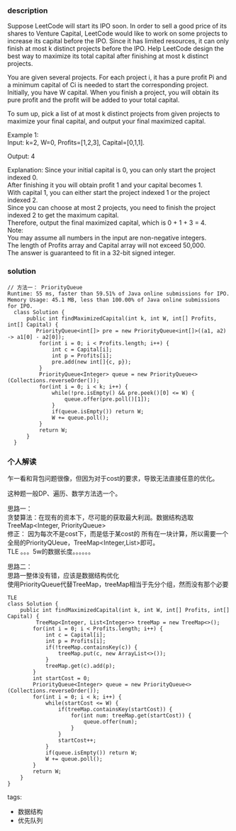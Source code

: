 ### description      
Suppose LeetCode will start its IPO soon. In order to sell a good price of its shares to Venture Capital, LeetCode would like to work on some projects to increase its capital before the IPO. Since it has limited resources, it can only finish at most k distinct projects before the IPO. Help LeetCode design the best way to maximize its total capital after finishing at most k distinct projects.    
    
You are given several projects. For each project i, it has a pure profit Pi and a minimum capital of Ci is needed to start the corresponding project. Initially, you have W capital. When you finish a project, you will obtain its pure profit and the profit will be added to your total capital.    
    
To sum up, pick a list of at most k distinct projects from given projects to maximize your final capital, and output your final maximized capital.    
    
Example 1:    
Input: k=2, W=0, Profits=[1,2,3], Capital=[0,1,1].    
    
Output: 4    
    
Explanation: Since your initial capital is 0, you can only start the project indexed 0.    
             After finishing it you will obtain profit 1 and your capital becomes 1.    
             With capital 1, you can either start the project indexed 1 or the project indexed 2.    
             Since you can choose at most 2 projects, you need to finish the project indexed 2 to get the maximum capital.    
             Therefore, output the final maximized capital, which is 0 + 1 + 3 = 4.    
Note:    
You may assume all numbers in the input are non-negative integers.    
The length of Profits array and Capital array will not exceed 50,000.    
The answer is guaranteed to fit in a 32-bit signed integer.      
### solution      
```      
// 方法一： PriorityQueue  
Runtime: 55 ms, faster than 59.51% of Java online submissions for IPO.    
Memory Usage: 45.1 MB, less than 100.00% of Java online submissions for IPO.    
  class Solution {    
      public int findMaximizedCapital(int k, int W, int[] Profits, int[] Capital) {    
         PriorityQueue<int[]> pre = new PriorityQueue<int[]>((a1, a2) -> a1[0] - a2[0]);    
          for(int i = 0; i < Profits.length; i++) {    
              int c = Capital[i];    
              int p = Profits[i];    
              pre.add(new int[]{c, p});    
          }    
          PriorityQueue<Integer> queue = new PriorityQueue<>(Collections.reverseOrder());    
          for(int i = 0; i < k; i++) {    
              while(!pre.isEmpty() && pre.peek()[0] <= W) {    
                  queue.offer(pre.poll()[1]);    
              }    
              if(queue.isEmpty()) return W;    
              W += queue.poll();    
          }    
          return W;    
      }    
  }    
```      
      
### 个人解读      
  乍一看和背包问题很像，但因为对于cost的要求，导致无法直接任意的优化。    
      
  这种题一般DP、遍历、数学方法选一个。    
      
  思路一：    
  贪婪算法：在现有的资本下，尽可能的获取最大利润。数据结构选取TreeMap<Integer, PriorityQueue>    
  修正： 因为每次不是cost下，而是低于某cost的 所有在一块计算，所以需要一个全局的PriorityQUeue，TreeMap<Integer,List>即可。    
  TLE 。。。5w的数据长度。。。。。。    
      
  思路二：    
  思路一整体没有错，应该是数据结构优化    
  使用PriorityQueue代替TreeMap，treeMap相当于先分个组，然而没有那个必要    
      
  ```    
  TLE     
  class Solution {    
      public int findMaximizedCapital(int k, int W, int[] Profits, int[] Capital) {    
           TreeMap<Integer, List<Integer>> treeMap = new TreeMap<>();    
          for(int i = 0; i < Profits.length; i++) {    
              int c = Capital[i];    
              int p = Profits[i];    
              if(!treeMap.containsKey(c)) {    
                  treeMap.put(c, new ArrayList<>());    
              }    
              treeMap.get(c).add(p);    
          }    
          int startCost = 0;    
          PriorityQueue<Integer> queue = new PriorityQueue<>(Collections.reverseOrder());    
          for(int i = 0; i < k; i++) {    
              while(startCost <= W) {    
                  if(treeMap.containsKey(startCost)) {    
                      for(int num: treeMap.get(startCost)) {    
                          queue.offer(num);    
                      }    
                  }                    
                  startCost++;    
              }    
              if(queue.isEmpty()) return W;    
              W += queue.poll();    
          }    
          return W;    
      }    
  }    
  ```    
      
      
tags:      
  -  数据结构  
  -  优先队列  
